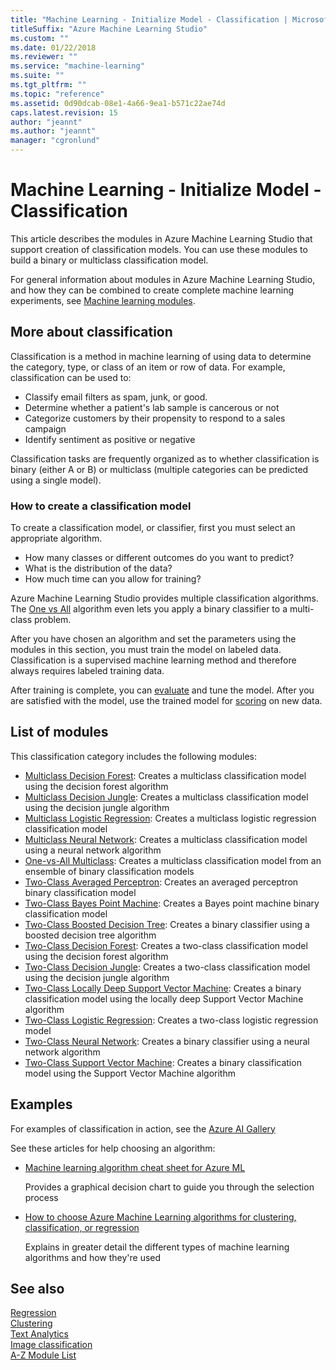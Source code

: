 ```yaml
---
title: "Machine Learning - Initialize Model - Classification | Microsoft Docs"
titleSuffix: "Azure Machine Learning Studio"
ms.custom: ""
ms.date: 01/22/2018
ms.reviewer: ""
ms.service: "machine-learning"
ms.suite: ""
ms.tgt_pltfrm: ""
ms.topic: "reference"
ms.assetid: 0d90dcab-08e1-4a66-9ea1-b571c22ae74d
caps.latest.revision: 15
author: "jeannt"
ms.author: "jeannt"
manager: "cgronlund"
---
```

# Machine Learning - Initialize Model - Classification

This article describes the modules in Azure Machine Learning Studio that support creation of classification models. You can use these modules to build a binary or multiclass classification model.

For general information about modules in Azure Machine Learning Studio, and how they can be combined to create complete machine learning experiments, see [Machine learning modules](machine-learning-modules.md).

## More about classification  

Classification is a method in machine learning of using data to determine the category, type, or class of an item or row of data. For example, classification can be used to:
 
+ Classify email filters as spam, junk, or good. 
+ Determine whether a patient's lab sample is cancerous or not
+ Categorize customers by their propensity to respond to a sales campaign
+ Identify sentiment as positive or negative



Classification tasks are frequently organized as to whether classification is binary (either A or B) or multiclass (multiple categories can be predicted using a single model). 

### How to create a classification model

To create a classification model, or classifier, first you must select an appropriate algorithm.

+ How many classes or different outcomes do you want to predict?
+ What is the distribution of the data?
+ How much time can you allow for training?

Azure Machine Learning Studio provides multiple classification algorithms. The [One vs All](one-vs-all-multiclass.md) algorithm even lets you apply a binary classifier to a multi-class problem.

After you have chosen an algorithm and set the parameters using the modules in this section, you must train the model on labeled data. Classification is a supervised machine learning method and therefore always requires labeled training data.

After training is complete, you can [evaluate](machine-learning-evaluate.md) and tune the model. After you are satisfied with the model, use the trained model for [scoring](machine-learning-score.md) on new data.

##  <a name="modules"></a> List of modules  

This classification category includes the following modules:  

+ [Multiclass Decision Forest](multiclass-decision-forest.md): Creates a multiclass classification model using the decision forest algorithm 
+ [Multiclass Decision Jungle](multiclass-decision-jungle.md): Creates a multiclass classification model using the decision jungle algorithm 
+ [Multiclass Logistic Regression](multiclass-logistic-regression.md): Creates a multiclass logistic regression classification model 
+ [Multiclass Neural Network](multiclass-neural-network.md): Creates a multiclass classification model using a neural network algorithm 
+ [One-vs-All Multiclass](one-vs-all-multiclass.md): Creates a multiclass classification model from an ensemble of binary classification models 
+ [Two-Class Averaged Perceptron](two-class-averaged-perceptron.md): Creates an averaged perceptron binary classification model 
+ [Two-Class Bayes Point Machine](two-class-bayes-point-machine.md): Creates a Bayes point machine binary classification model 
+ [Two-Class Boosted Decision Tree](two-class-boosted-decision-tree.md): Creates a binary classifier using a boosted decision tree algorithm 
+ [Two-Class Decision Forest](two-class-decision-forest.md): Creates a two-class classification model using the decision forest algorithm 
+ [Two-Class Decision Jungle](two-class-decision-jungle.md): Creates a two-class classification model using the decision jungle algorithm 
+ [Two-Class Locally Deep Support Vector Machine](two-class-locally-deep-support-vector-machine.md): Creates a binary classification model using the locally deep Support Vector Machine algorithm 
+ [Two-Class Logistic Regression](two-class-logistic-regression.md): Creates a two-class logistic regression model 
+ [Two-Class Neural Network](two-class-neural-network.md): Creates a binary classifier using a neural network algorithm 
+ [Two-Class Support Vector Machine](two-class-support-vector-machine.md): Creates a binary classification model using the Support Vector Machine algorithm

## Examples

For examples of classification in action, see the [Azure AI Gallery](https://gallery.cortanaintelligence.com/)

See these articles for help choosing an algorithm:  

-   [Machine learning algorithm cheat sheet for Azure ML](https://azure.microsoft.com/en-us/documentation/articles/machine-learning-algorithm-cheat-sheet/)  
  
     Provides a graphical decision chart to guide you through the selection process  
  
-   [How to choose Azure Machine Learning algorithms for clustering, classification, or regression](https://azure.microsoft.com/documentation/articles/machine-learning-algorithm-choice/)  
  
     Explains in greater detail the different types of machine learning algorithms and how they're used  

## See also
 [Regression](machine-learning-initialize-model-regression.md)   
 [Clustering](machine-learning-initialize-model-clustering.md)   
 [Text Analytics](text-analytics.md)   
 [Image classification](opencv-library-modules.md)   
 [A-Z Module List](a-z-module-list.md)
